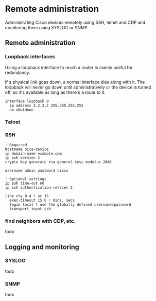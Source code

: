 # Remote administration

Administrating Cisco devices remotely using SSH, telnet and CDP and monitoring them using SYSLOG or SNMP.

## Remote administration

### Loopback interfaces

Using a loopback interface to reach a router is mainly useful for redundancy.

If a physical link goes down, a normal interface dies along with it. The loopback will never go down until administratively or the device is turned off, so it's available as long as there's a route to it.

```cisco-ios
interface loopback 0
  ip address 2.2.2.2 255.255.255.255
  no shutdown
```

### Telnet

### SSH

```cisco-ios
! Required
hostname nice-device
ip domain-name example.com
ip ssh version 2
crypto key generate rsa general-keys modulus 2048

username admin password cisco

! Optional settings
ip ssh time-out 60
ip ssh authentication-retries 2

line vty 0 4 ! or 15
  exec-timeout 15 0 ! mins, secs
  login local ! use the globally defined username/password
  transport input ssh
```

### find neighbors with CDP, etc.

todo

## Logging and monitoring

### SYSLOG

todo

### SNMP

todo
